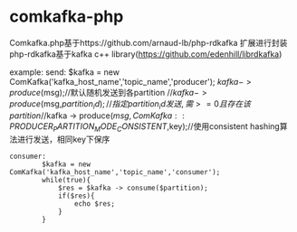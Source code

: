 # comkafka-php

  Comkafka.php基于https://github.com/arnaud-lb/php-rdkafka 扩展进行封装
  php-rdkafka基于kafka c++ library(https://github.com/edenhill/librdkafka)

  example:
  	send:
  			$kafka = new ComKafka('kafka_host_name','topic_name','producer');
			$kafka -> produce($msg);//默认随机发送到各partition
			//$kafka -> produce($msg,$partition_id);//指定partition_id发送,需>=0且存在该partition
			//$kafka -> produce($msg,ComKafka::PRODUCER_PARTITION_MODE_CONSISTENT,$key);//使用consistent hashing算法进行发送，相同key下保序
	
	consumer:
			$kafka = new ComKafka('kafka_host_name','topic_name','consumer');
			while(true){
				$res = $kafka -> consume($partition);
				if($res){
					echo $res;
				}
			}
		
